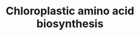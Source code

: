 ---
annotations:
- id: PW:0001254
  parent: classic metabolic pathway
  type: Pathway Ontology
  value: amino acid biosynthetic pathway
authors:
- Anwesha
- MaintBot
- Egonw
- Sbohler
- ReactomeTeam
- Mkutmon
- Jmelius
- Teacup
- Eweitz
description: Unlike animals, plants are able to de novo synthesize these amino acids
  from pyruvate, 2-oxobutanoate and acetyl-CoA. In plants, biosynthesis follows the
  typical reaction pathways established for the formation of these amino acids in
  microorganisms. Val and Ile are synthesized in two parallel pathways using a single
  set of enzymes. The pathway to Leu branches of from the final intermediate of Val
  biosynthesis. The formation of this amino acid requires a three-step pathway generating
  a 2-oxoacid elongated by a methylene group. In Arabidopsis thaliana and other Brassicaceae,
  a homologous three-step pathway is also involved in Met chain elongation required
  for the biosynthesis of aliphatic glucosinolates, an important class of specialized
  metabolites.
last-edited: 2021-05-19
organisms:
- Arabidopsis thaliana
redirect_from:
- /index.php/Pathway:WP2620
- /instance/WP2620
revision: null
schema-jsonld:
- '@context': https://schema.org/
  '@id': https://wikipathways.github.io/pathways/WP2620.html
  '@type': Dataset
  creator:
    '@type': Organization
    name: WikiPathways
  description: Unlike animals, plants are able to de novo synthesize these amino acids
    from pyruvate, 2-oxobutanoate and acetyl-CoA. In plants, biosynthesis follows
    the typical reaction pathways established for the formation of these amino acids
    in microorganisms. Val and Ile are synthesized in two parallel pathways using
    a single set of enzymes. The pathway to Leu branches of from the final intermediate
    of Val biosynthesis. The formation of this amino acid requires a three-step pathway
    generating a 2-oxoacid elongated by a methylene group. In Arabidopsis thaliana
    and other Brassicaceae, a homologous three-step pathway is also involved in Met
    chain elongation required for the biosynthesis of aliphatic glucosinolates, an
    important class of specialized metabolites.
  keywords:
  - 2,3-dihydroxy-3-methylvalerate
  - 2,3-dihydroxy-isovalerate
  - 2,6-diaminopimelate
  - 2-Acetolactate
  - 2-aceto-2-hydroxybutanoate
  - 2-oxo-3-methylvalerate
  - 2-oxo-isovalerate
  - 2-oxobutanoate
  - 2-oxoglutarate
  - 5-methyltetrahydropteroyltri glutamate
  - Acetyl-CoA
  - Biosynthesis
  - CO2
  - CoA
  - Cystathionine
  - Cysteine
  - Cysteine and Methionine
  - Glycolysis
  - H+
  - H2O
  - HS
  - Homocysteine
  - Isoleucine
  - Lysine
  - Methionine
  - NADP+
  - NADPH
  - NH3
  - O-acetyl-L-serine
  - Serine
  - Valine
  - Valine and Isoleucine
  - acetate
  - acetolactate synthase LSU
  - acetolactate synthase SSU 1
  - acetolactate synthase SSU 2
  - aspartate
  - branched-chain-amino-acid transaminase 2
  - branched-chain-amino-acid transaminase 3
  - branched-chain-amino-acid transaminase 5
  - cystathionine beta-lyase
  - cystathionine gamma-lyase
  - cysteine synthase
  - diaminopimelate decarboxylase 1
  - diaminopimelate decarboxylase 2
  - diaminopimelate epimerase
  - dihydroxy-acid dehydratase
  - glutamate
  - ketol-acid reductoisomerase
  - lysine
  - meso-2,6-diaminopimelate
  - methionine synthase 3
  - pyruvate
  - serine acetyltransferase 1
  - serine racemase
  - tetrahydropteroyltri glutamate
  license: CC0
  name: Chloroplastic amino acid biosynthesis
seo: CreativeWork
title: Chloroplastic amino acid biosynthesis
wpid: WP2620
---